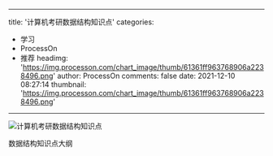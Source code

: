 
---
title: '计算机考研数据结构知识点'
categories: 
 - 学习
 - ProcessOn
 - 推荐
headimg: 'https://img.processon.com/chart_image/thumb/61361ff963768906a2238496.png'
author: ProcessOn
comments: false
date: 2021-12-10 08:27:14
thumbnail: 'https://img.processon.com/chart_image/thumb/61361ff963768906a2238496.png'
---

<div>   
<img class="thumb" alt="计算机考研数据结构知识点" src="https://img.processon.com/chart_image/thumb/61361ff963768906a2238496.png" referrerpolicy="no-referrer">
<p>数据结构知识点大纲</p>  
</div>
            
